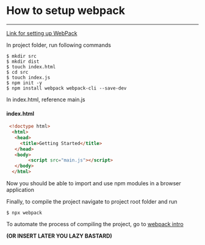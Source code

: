 # How to setup webpack
___
[Link for setting up WebPack](https://webpack.js.org/guides/getting-started/)

In project folder, run following commands
```
$ mkdir src
$ mkdir dist
$ touch index.html
$ cd src
$ touch index.js
$ npm init -y
$ npm install webpack webpack-cli --save-dev
``` 
In index.html, reference main.js
#### __index.html__
```html
 <!doctype html>
  <html>
   <head>
     <title>Getting Started</title>
   </head>
   <body>
        <script src="main.js"></script>
   </body>
  </html>
```
Now you should be able to import and use npm modules in a browser application<br>

Finally, to compile the project navigate to project root folder and run 
```
$ npx webpack
```

To automate the process of compiling the project, go to [webpack intro](https://webpack.js.org/guides/getting-started/)

__(OR INSERT LATER YOU LAZY BASTARD)__